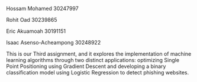 Hossam Mohamed  30247997

Rohit Oad  30239865

Eric Akuamoah  30191151

Isaac Asenso-Acheampong  30248922


This is our Third assignment, and it explores the implementation of machine learning algorithms through two distinct applications: optimizing Single Point Positioning using Gradient Descent and developing a binary classification model using Logistic Regression to detect phishing websites.
